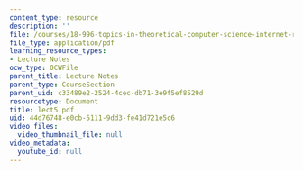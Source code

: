 ```yaml
---
content_type: resource
description: ''
file: /courses/18-996-topics-in-theoretical-computer-science-internet-research-problems-spring-2002/44d76748e0cb51119dd3fe41d721e5c6_lect5.pdf
file_type: application/pdf
learning_resource_types:
- Lecture Notes
ocw_type: OCWFile
parent_title: Lecture Notes
parent_type: CourseSection
parent_uid: c33489e2-2524-4cec-db71-3e9f5ef8529d
resourcetype: Document
title: lect5.pdf
uid: 44d76748-e0cb-5111-9dd3-fe41d721e5c6
video_files:
  video_thumbnail_file: null
video_metadata:
  youtube_id: null
---
```

